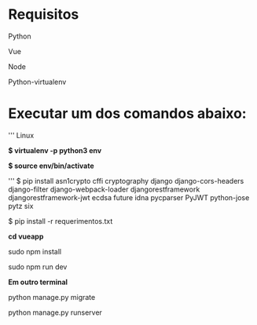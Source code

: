 # Requisitos
Python

Vue

Node

Python-virtualenv



# Executar um dos comandos abaixo: 

'''
Linux

**$ virtualenv -p python3 env**

**$ source env/bin/activate**

'''
$ pip install asn1crypto cffi cryptography django django-cors-headers django-filter django-webpack-loader djangorestframework djangorestframework-jwt ecdsa future idna pycparser PyJWT python-jose pytz six

$ pip install -r requerimentos.txt
 
**cd vueapp**

sudo npm install

sudo npm run dev

**Em outro terminal**

python manage.py migrate

python manage.py runserver
